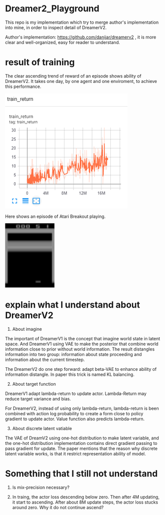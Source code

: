 # Dreamer2_Playground

This repo is my implementation which try to merge author's implementation into mine, in order to inspect detail of DreamerV2.

Author's implementation: https://github.com/danijar/dreamerv2 , it is more clear and well-organized, easy for reader to understand.

# result of training

The clear ascending trend of reward of an episode shows ability of DreamerV2. It takes one day, by one agent and one enviroment, to achieve this performance.

![alt text](https://github.com/FinnWeng/Dreamer2_Playground/blob/float16_latent/common/actor_reward.PNG "Actor Loss result")

Here shows an episode of Atari Breakout playing.

<a href="url"><img align="middle" src="https://github.com/FinnWeng/Dreamer2_Playground/blob/float16_latent/common/video.gif" height="208" width="160" ></a>


# explain what I understand about DreamerV2

1. About imagine

The important of DreamerV1 is the concept that imagine world state in latent space. And DreamerV1 using VAE to make the posterior that combine world information close to prior without world information. The result distangles information into two group: information about state proceeding and information about the current timestep.

The DreamerV2 do one step forward: adapt beta-VAE to enhance ability of information distangle. In paper this trick is named KL balancing.

2. About target function

DreamerV1 adapt lambda-return to update actor. Lambda-Return may reduce target variance and bias.

For DreamerV2, instead of using only lambda-return, lambda-return is been combined with action log probability to create a form close to policy gradient to update actor. Value function also predicts lambda-return.

3. About discrete latent vatiable

The VAE of DreamV2 using one-hot distribution to make latent variable, and the one-hot distribution implementation contains direct gradient passing to pass gradient for update. The paper mentions that the reason why discrete latent variable works, is that it restrict representation ability of model.

# Something that I still not understand

1. Is mix-precision necessary?

2. In traing, the actor loss descending below zero. Then after 4M updating, it start to ascending. After about 8M update steps, the actor loss stucks around zero. Why it do not continue ascend?

